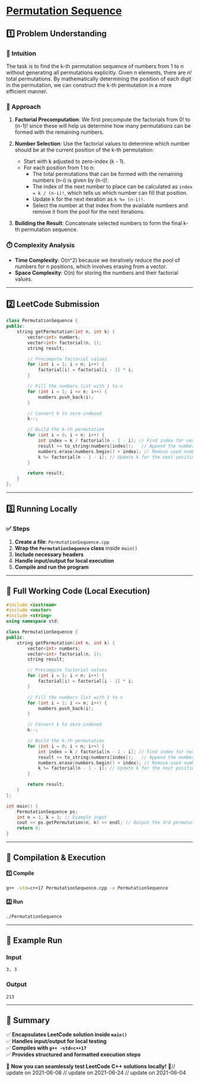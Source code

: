 # **[Permutation Sequence](https://leetcode.com/problems/permutation-sequence/description/)**  

## **1️⃣ Problem Understanding**  
### **📌 Intuition**  
The task is to find the k-th permutation sequence of numbers from 1 to n without generating all permutations explicitly. Given n elements, there are n! total permutations. By mathematically determining the position of each digit in the permutation, we can construct the k-th permutation in a more efficient manner.

### **🚀 Approach**  
1. **Factorial Precomputation**: We first precompute the factorials from 0! to (n-1)! since these will help us determine how many permutations can be formed with the remaining numbers.
  
2. **Number Selection**: Use the factorial values to determine which number should be at the current position of the k-th permutation:
   - Start with k adjusted to zero-index (k - 1).
   - For each position from 1 to n:
     - The total permutations that can be formed with the remaining numbers (n-i) is given by (n-i)!.
     - The index of the next number to place can be calculated as `index = k / (n-i)!`, which tells us which number can fill that position.
     - Update k for the next iteration as `k %= (n-i)!`.
     - Select the number at that index from the available numbers and remove it from the pool for the next iterations.
  
3. **Building the Result**: Concatenate selected numbers to form the final k-th permutation sequence.

### **⏱️ Complexity Analysis**  
- **Time Complexity**: O(n^2) because we iteratively reduce the pool of numbers for n positions, which involves erasing from a vector.
- **Space Complexity**: O(n) for storing the numbers and their factorial values.

---  

## **2️⃣ LeetCode Submission**  
```cpp
class PermutationSequence {
public:
    string getPermutation(int n, int k) {
        vector<int> numbers;
        vector<int> factorial(n, 1);
        string result;

        // Precompute factorial values
        for (int i = 1; i < n; i++) {
            factorial[i] = factorial[i - 1] * i;
        }

        // Fill the numbers list with 1 to n
        for (int i = 1; i <= n; i++) {
            numbers.push_back(i);
        }

        // Convert k to zero-indexed
        k--;

        // Build the k-th permutation
        for (int i = 0; i < n; i++) {
            int index = k / factorial[n - 1 - i]; // Find index for next number
            result += to_string(numbers[index]);   // Append the number at the index
            numbers.erase(numbers.begin() + index); // Remove used number
            k %= factorial[n - 1 - i]; // Update k for the next position
        }

        return result;
    }
};
```  

---  

## **3️⃣ Running Locally**  
### **✅ Steps**  
1. **Create a file**: `PermutationSequence.cpp`  
2. **Wrap the `PermutationSequence` class** inside `main()`  
3. **Include necessary headers**  
4. **Handle input/output for local execution**  
5. **Compile and run the program**  

---  

## **📝 Full Working Code (Local Execution)**  
```cpp
#include <iostream>
#include <vector>
#include <string>
using namespace std;

class PermutationSequence {
public:
    string getPermutation(int n, int k) {
        vector<int> numbers;
        vector<int> factorial(n, 1);
        string result;

        // Precompute factorial values
        for (int i = 1; i < n; i++) {
            factorial[i] = factorial[i - 1] * i;
        }

        // Fill the numbers list with 1 to n
        for (int i = 1; i <= n; i++) {
            numbers.push_back(i);
        }

        // Convert k to zero-indexed
        k--;

        // Build the k-th permutation
        for (int i = 0; i < n; i++) {
            int index = k / factorial[n - 1 - i]; // Find index for next number
            result += to_string(numbers[index]);   // Append the number at the index
            numbers.erase(numbers.begin() + index); // Remove used number
            k %= factorial[n - 1 - i]; // Update k for the next position
        }

        return result;
    }
};

int main() {
    PermutationSequence ps;
    int n = 3, k = 3; // Example input
    cout << ps.getPermutation(n, k) << endl; // Output the 3rd permutation of {1, 2, 3}
    return 0;
}
```  

---  

## **🔧 Compilation & Execution**  
#### **1️⃣ Compile**  
```bash
g++ -std=c++17 PermutationSequence.cpp -o PermutationSequence
```  

#### **2️⃣ Run**  
```bash
./PermutationSequence
```  

---  

## **🎯 Example Run**  
### **Input**  
```
3, 3
```  
### **Output**  
```
213
```  

---  

## **📌 Summary**  
✅ **Encapsulates LeetCode solution inside `main()`**  
✅ **Handles input/output for local testing**  
✅ **Compiles with `g++ -std=c++17`**  
✅ **Provides structured and formatted execution steps**  

🚀 **Now you can seamlessly test LeetCode C++ solutions locally!** 🚀// update on 2021-06-06
// update on 2021-06-24
// update on 2021-06-04
